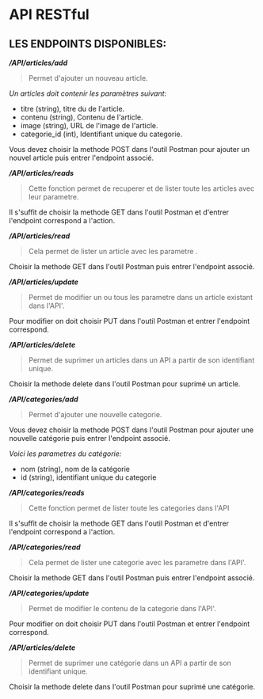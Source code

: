 # API RESTful

## LES ENDPOINTS DISPONIBLES:

**_/API/articles/add_**

> Permet d'ajouter un nouveau article.

_Un articles doit contenir les paramètres suivant_:

- titre (string), titre du de l'article.
- contenu (string), Contenu de l'article.
- image (string), URL de l'image de l'article.
- categorie_id (int), Identifiant unique du categorie.

Vous devez choisir la methode POST dans l'outil Postman pour ajouter un nouvel article puis entrer l'endpoint associé.

**_/API/articles/reads_**

> Cette fonction permet de recuperer et de lister toute les articles avec leur parametre.

Il s'suffit de choisir la methode GET dans l'outil Postman et d'entrer l'endpoint correspond a l'action.

**_/API/articles/read_**

> Cela permet de lister un article avec les parametre .

Choisir la methode GET dans l'outil Postman puis entrer l'endpoint associé.

**_/API/articles/update_**

> Permet de modifier un ou tous les parametre dans un article existant dans l'API'.

Pour modifier on doit choisir PUT dans l'outil Postman et entrer l'endpoint correspond.

**_/API/articles/delete_**

> Permet de suprimer un articles dans un API a partir de son identifiant unique.

Choisir la methode delete dans l'outil Postman pour suprimé un article.

**_/API/categories/add_**

> Permet d'ajouter une nouvelle categorie.

Vous devez choisir la methode POST dans l'outil Postman pour ajouter une nouvelle catégorie puis entrer l'endpoint associé.

_Voici les parametres du catégorie:_

- nom (string), nom de la catégorie
- id (string), identifiant unique du categorie

**_/API/categories/reads_**

> Cette fonction permet de lister toute les categories dans l'API

Il s'suffit de choisir la methode GET dans l'outil Postman et d'entrer l'endpoint correspond a l'action.

**_/API/categories/read_**

> Cela permet de lister une categorie avec les parametre dans l'API'.

Choisir la methode GET dans l'outil Postman puis entrer l'endpoint associé.

**_/API/categories/update_**

> Permet de modifier le contenu de la categorie dans l'API'.

Pour modifier on doit choisir PUT dans l'outil Postman et entrer l'endpoint correspond.

**_/API/articles/delete_**

> Permet de suprimer une catégorie dans un API a partir de son identifiant unique.

Choisir la methode delete dans l'outil Postman pour suprimé une catégorie.

